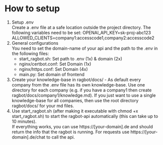 # How to setup
1. Setup .env  
Create a .env file at a safe location outside the project directory. The following variables need to be set:
OPENAI_API_KEY=sk-proj-abc123
ALLOWED_CLIENTS=company1:accesscode1,company2:accesscode2  
2. General configurations  
You need to set the domain-name of your api and the path to the .env in the following files:
   - start_ragbot.sh: Set path to .env (1x) & domain (2x)
   - nginx/certbot.conf: Set Domain (1x)
   - nginx/https.conf: Set Domain (4x)
   - main.py: Set domain of frontend
3. Create your knowledge-base in ragbot/docs/ - As default every company from the .env file has its own knowledge-base. Use one directory for each company (e.g. if you have a company1 then create ragbot/docs/company1/knowledge.md). If you just want to use a single knowledge-base for all companies, then use the root directory ragbot/docs/ for your md files.
4. Use start_ragbot.sh (after making it executable with chmod +x start_ragbot.sh) to start the ragbot-api automatically (this can take up to 10 minutes).  
If everything works, you can use https://[your-domain].de and should return the info that the ragbot is running. For requests use https://[your-domain].de/chat to call the api. 